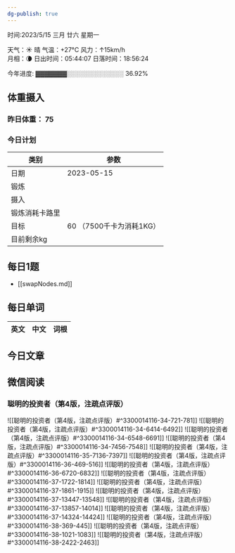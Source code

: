 ```yaml
---
dg-publish: true
---
```



时间:2023/5/15 三月 廿六 星期一

天气：☀️   晴 气温：+27°C 风力：↑15km/h  
月相：🌘 日出时间：05:44:07 日落时间：18:56:24

今年进度: ▓▓▓▓▓▓▓░░░░░░░░░░░░░ 36.92%

## 体重摄入

### 昨日体重： 75
### 今日计划
| 类别           | 参数                    |
| -------------- | ----------------------- |
| 日期           | 2023-05-15               |
| 锻炼           |               |
| 摄入           |  |
| 锻炼消耗卡路里 | |
| 目标           | 60      （7500千卡为消耗1KG）                |
| 目前剩余kg               |                          |



## 每日1题

- [[swapNodes.md]]


## 每日单词

| 英文       | 中文       |词根|
| ---------- | ---------- | ---|


## 今日文章




## 微信阅读

<!-- start of weread -->

### 聪明的投资者（第4版，注疏点评版）
![[聪明的投资者（第4版，注疏点评版）#^3300014116-34-721-781]]
![[聪明的投资者（第4版，注疏点评版）#^3300014116-34-6414-6492]]
![[聪明的投资者（第4版，注疏点评版）#^3300014116-34-6548-6691]]
![[聪明的投资者（第4版，注疏点评版）#^3300014116-34-7456-7548]]
![[聪明的投资者（第4版，注疏点评版）#^3300014116-35-7136-7397]]
![[聪明的投资者（第4版，注疏点评版）#^3300014116-36-469-516]]
![[聪明的投资者（第4版，注疏点评版）#^3300014116-36-6720-6832]]
![[聪明的投资者（第4版，注疏点评版）#^3300014116-37-1722-1814]]
![[聪明的投资者（第4版，注疏点评版）#^3300014116-37-1861-1915]]
![[聪明的投资者（第4版，注疏点评版）#^3300014116-37-13447-13548]]
![[聪明的投资者（第4版，注疏点评版）#^3300014116-37-13857-14014]]
![[聪明的投资者（第4版，注疏点评版）#^3300014116-37-14324-14424]]
![[聪明的投资者（第4版，注疏点评版）#^3300014116-38-369-445]]
![[聪明的投资者（第4版，注疏点评版）#^3300014116-38-1021-1083]]
![[聪明的投资者（第4版，注疏点评版）#^3300014116-38-2422-2463]]

<!-- end of weread -->
